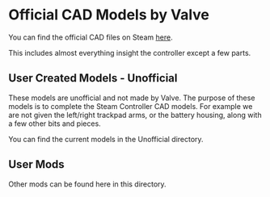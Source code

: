 # Official CAD Models by Valve

You can find the official CAD files on Steam [here](https://store.steampowered.com/news/app/353370/view/3931035846865618326).

This includes almost everything insight the controller except a few parts.

## User Created Models - Unofficial

These models are unofficial and not made by Valve. The purpose of these models is to complete
the Steam Controller CAD models. For example we are not given the left/right trackpad arms, or
the battery housing, along with a few other bits and pieces. 

You can find the current models in the Unofficial directory.

## User Mods

Other mods can be found here in this directory.


